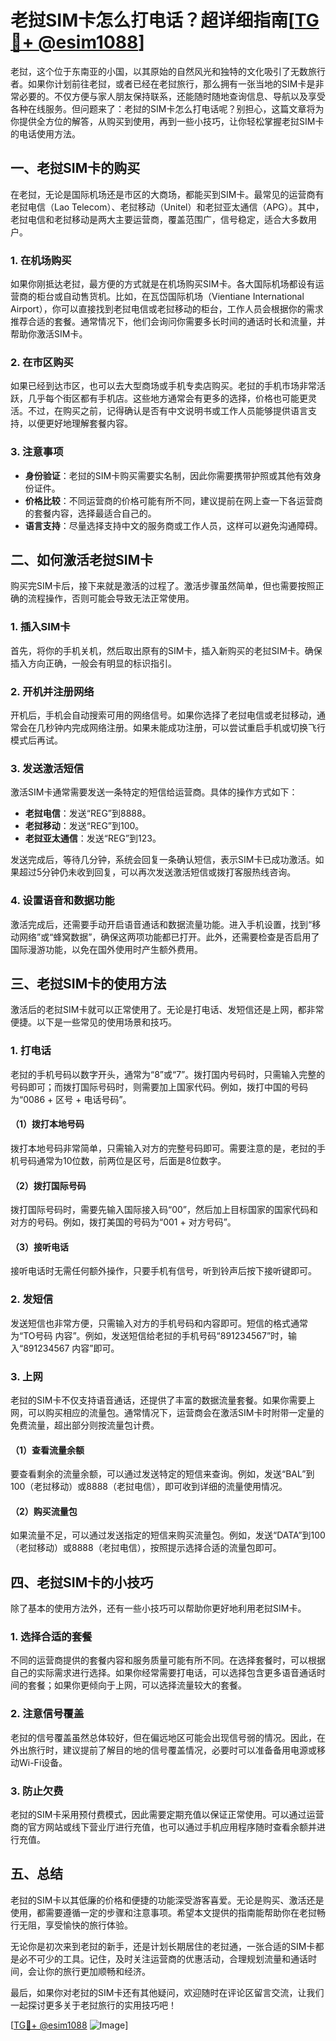 # 老挝SIM卡怎么打电话？超详细指南[[TG💪+ @esim1088](https://t.me/s/esim1088)]

老挝，这个位于东南亚的小国，以其原始的自然风光和独特的文化吸引了无数旅行者。如果你计划前往老挝，或者已经在老挝旅行，那么拥有一张当地的SIM卡是非常必要的。不仅方便与家人朋友保持联系，还能随时随地查询信息、导航以及享受各种在线服务。但问题来了：老挝的SIM卡怎么打电话呢？别担心，这篇文章将为你提供全方位的解答，从购买到使用，再到一些小技巧，让你轻松掌握老挝SIM卡的电话使用方法。

## 一、老挝SIM卡的购买

在老挝，无论是国际机场还是市区的大商场，都能买到SIM卡。最常见的运营商有老挝电信（Lao Telecom）、老挝移动（Unitel）和老挝亚太通信（APG）。其中，老挝电信和老挝移动是两大主要运营商，覆盖范围广，信号稳定，适合大多数用户。

### 1. 在机场购买

如果你刚抵达老挝，最方便的方式就是在机场购买SIM卡。各大国际机场都设有运营商的柜台或自动售货机。比如，在瓦岱国际机场（Vientiane International Airport），你可以直接找到老挝电信或老挝移动的柜台，工作人员会根据你的需求推荐合适的套餐。通常情况下，他们会询问你需要多长时间的通话时长和流量，并帮助你激活SIM卡。

### 2. 在市区购买

如果已经到达市区，也可以去大型商场或手机专卖店购买。老挝的手机市场非常活跃，几乎每个街区都有手机店。这些地方通常会有更多的选择，价格也可能更灵活。不过，在购买之前，记得确认是否有中文说明书或工作人员能够提供语言支持，以便更好地理解套餐内容。

### 3. 注意事项

- **身份验证**：老挝的SIM卡购买需要实名制，因此你需要携带护照或其他有效身份证件。
- **价格比较**：不同运营商的价格可能有所不同，建议提前在网上查一下各运营商的套餐内容，选择最适合自己的。
- **语言支持**：尽量选择支持中文的服务商或工作人员，这样可以避免沟通障碍。

## 二、如何激活老挝SIM卡

购买完SIM卡后，接下来就是激活的过程了。激活步骤虽然简单，但也需要按照正确的流程操作，否则可能会导致无法正常使用。

### 1. 插入SIM卡

首先，将你的手机关机，然后取出原有的SIM卡，插入新购买的老挝SIM卡。确保插入方向正确，一般会有明显的标识指引。

### 2. 开机并注册网络

开机后，手机会自动搜索可用的网络信号。如果你选择了老挝电信或老挝移动，通常会在几秒钟内完成网络注册。如果未能成功注册，可以尝试重启手机或切换飞行模式后再试。

### 3. 发送激活短信

激活SIM卡通常需要发送一条特定的短信给运营商。具体的操作方式如下：

- **老挝电信**：发送“REG”到8888。
- **老挝移动**：发送“REG”到100。
- **老挝亚太通信**：发送“REG”到123。

发送完成后，等待几分钟，系统会回复一条确认短信，表示SIM卡已成功激活。如果超过5分钟仍未收到回复，可以再次发送激活短信或拨打客服热线咨询。

### 4. 设置语音和数据功能

激活完成后，还需要手动开启语音通话和数据流量功能。进入手机设置，找到“移动网络”或“蜂窝数据”，确保这两项功能都已打开。此外，还需要检查是否启用了国际漫游功能，以免在国外使用时产生额外费用。

## 三、老挝SIM卡的使用方法

激活后的老挝SIM卡就可以正常使用了。无论是打电话、发短信还是上网，都非常便捷。以下是一些常见的使用场景和技巧。

### 1. 打电话

老挝的手机号码以数字开头，通常为“8”或“7”。拨打国内号码时，只需输入完整的号码即可；而拨打国际号码时，则需要加上国家代码。例如，拨打中国的号码为“0086 + 区号 + 电话号码”。

#### （1）拨打本地号码

拨打本地号码非常简单，只需输入对方的完整号码即可。需要注意的是，老挝的手机号码通常为10位数，前两位是区号，后面是8位数字。

#### （2）拨打国际号码

拨打国际号码时，需要先输入国际接入码“00”，然后加上目标国家的国家代码和对方的号码。例如，拨打美国的号码为“001 + 对方号码”。

#### （3）接听电话

接听电话时无需任何额外操作，只要手机有信号，听到铃声后按下接听键即可。

### 2. 发短信

发送短信也非常方便，只需输入对方的手机号码和内容即可。短信的格式通常为“TO号码 内容”。例如，发送短信给老挝的手机号码“891234567”时，输入“891234567 内容”即可。

### 3. 上网

老挝的SIM卡不仅支持语音通话，还提供了丰富的数据流量套餐。如果你需要上网，可以购买相应的流量包。通常情况下，运营商会在激活SIM卡时附带一定量的免费流量，超出部分则按流量包计费。

#### （1）查看流量余额

要查看剩余的流量余额，可以通过发送特定的短信来查询。例如，发送“BAL”到100（老挝移动）或8888（老挝电信），即可收到详细的流量使用情况。

#### （2）购买流量包

如果流量不足，可以通过发送指定的短信来购买流量包。例如，发送“DATA”到100（老挝移动）或8888（老挝电信），按照提示选择合适的流量包即可。

## 四、老挝SIM卡的小技巧

除了基本的使用方法外，还有一些小技巧可以帮助你更好地利用老挝SIM卡。

### 1. 选择合适的套餐

不同的运营商提供的套餐内容和服务质量可能有所不同。在选择套餐时，可以根据自己的实际需求进行选择。如果你经常需要打电话，可以选择包含更多语音通话时间的套餐；如果你更倾向于上网，可以选择流量较大的套餐。

### 2. 注意信号覆盖

老挝的信号覆盖虽然总体较好，但在偏远地区可能会出现信号弱的情况。因此，在外出旅行时，建议提前了解目的地的信号覆盖情况，必要时可以准备备用电源或移动Wi-Fi设备。

### 3. 防止欠费

老挝的SIM卡采用预付费模式，因此需要定期充值以保证正常使用。可以通过运营商的官方网站或线下营业厅进行充值，也可以通过手机应用程序随时查看余额并进行充值。

## 五、总结

老挝的SIM卡以其低廉的价格和便捷的功能深受游客喜爱。无论是购买、激活还是使用，都需要遵循一定的步骤和注意事项。希望本文提供的指南能帮助你在老挝畅行无阻，享受愉快的旅行体验。

无论你是初次来到老挝的新手，还是计划长期居住的老挝通，一张合适的SIM卡都是必不可少的工具。记住，及时关注运营商的优惠活动，合理规划流量和通话时间，会让你的旅行更加顺畅和经济。

最后，如果你对老挝的SIM卡还有其他疑问，欢迎随时在评论区留言交流，让我们一起探讨更多关于老挝旅行的实用技巧吧！

[[TG💪+ @esim1088](https://t.me/s/esim1088) ![Image](https://i.postimg.cc/4NQfJmqS/Snipaste-2025-05-13-00-14-12.png)]